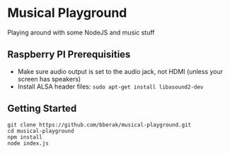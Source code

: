 # Musical Playground

Playing around with some NodeJS and music stuff

## Raspberry PI Prerequisities

- Make sure audio output is set to the audio jack, not HDMI (unless your screen has speakers)
- Install ALSA header files: `sudo apt-get install libasound2-dev`

## Getting Started

```
git clone https://github.com/bberak/musical-playground.git
cd musical-playground
npm install
node index.js
```